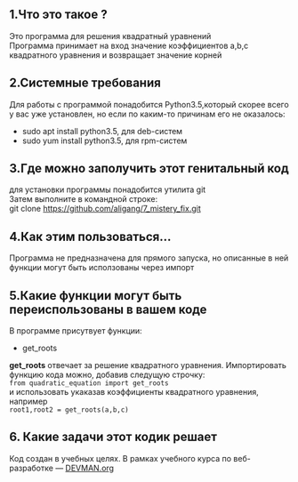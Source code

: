 
## 1.Что это такое ?
Это программа для решения квадратный уравнений  
Программа принимает на вход значение коэффициентов a,b,c квадратного уравнения и возвращает значение корней

## 2.Системные требования
Для работы с программой понадобится Python3.5,который скорее всего у вас уже установлен, но если по каким-то причинам его не оказалось:
 -   sudo apt install python3.5, для  deb-систем
 -   sudo yum install python3.5, для  rpm-систем

## 3.Где можно заполучить этот генитальный код
для установки программы понадобится утилита git  
Затем выполните в командной строке:  
git clone https://github.com/aligang/7_mistery_fix.git

## 4.Как этим пользоваться...
Программа не предназначена для прямого запуска, но описанные в ней функции  могут  быть исползованы через импорт

## 5.Какие функции могут быть переиспользованы в вашем коде
В программе присутвует функции:
  - get_roots

**get_roots** отвечает  за решение квадратного уравнения. Импортировать функцию кода можно, добавив следущую строчку:  
```from quadratic_equation import get_roots```  
и использовать укаказав коэффициенты квадратного уравнения, например  
```root1,root2 = get_roots(a,b,c)```

## 6. Какие задачи этот кодик решает
Код создан в учебных целях. В рамках учебного курса по веб-разработке ― [DEVMAN.org](https://devman.org)
